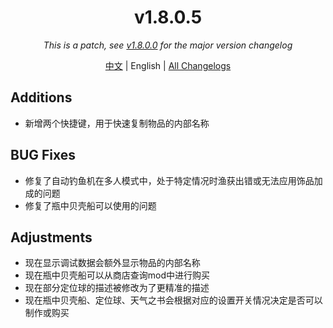 ﻿<h1 align="center">v1.8.0.5</h1>

<div align="center">

*This is a patch, see [v1.8.0.0](v1.8.0.0.md) for the major version changelog*

[中文](../zh/v1.8.0.5.md) | English | [All Changelogs](../../ChangeLog-en.md)

</div>

## Additions

- 新增两个快捷键，用于快速复制物品的内部名称

## BUG Fixes

- 修复了自动钓鱼机在多人模式中，处于特定情况时渔获出错或无法应用饰品加成的问题
- 修复了瓶中贝壳船可以使用的问题

## Adjustments

- 现在显示调试数据会额外显示物品的内部名称
- 现在瓶中贝壳船可以从商店查询mod中进行购买
- 现在部分定位球的描述被修改为了更精准的描述
- 现在瓶中贝壳船、定位球、天气之书会根据对应的设置开关情况决定是否可以制作或购买